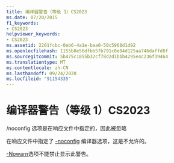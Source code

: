 ```yaml
---
title: 编译器警告（等级 1）CS2023
ms.date: 07/20/2015
f1_keywords:
- CS2023
helpviewer_keywords:
- CS2023
ms.assetid: 2201fcbc-0eb6-4a1e-baa0-50c5968d1d92
ms.openlocfilehash: 1155b8e56dfbb5fb791c0e04d125aa746daffd8f
ms.sourcegitcommit: 5b475c1855b32cf78d2d1bbb4295e4c236f39464
ms.translationtype: MT
ms.contentlocale: zh-CN
ms.lasthandoff: 09/24/2020
ms.locfileid: "91154335"
---
```

# <a name="compiler-warning-level-1-cs2023"></a>编译器警告（等级 1）CS2023

/noconfig 选项是在响应文件中指定的，因此被忽略  
  
 在响应文件中指定了 [-noconfig](../language-reference/compiler-options/noconfig-compiler-option.md) 编译器选项，这是不允许的。  
  
 [-Nowarn](../language-reference/compiler-options/nowarn-compiler-option.md)选项不能禁止显示此警告。
